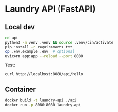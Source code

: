 # Laundry API (FastAPI)

## Local dev
```bash
cd api
python3 -m venv .venv && source .venv/bin/activate
pip install -r requirements.txt
cp .env.example .env  # optional
uvicorn app:app --reload --port 8080
```

Test:
```bash
curl http://localhost:8080/api/hello
```

## Container
```bash
docker build -t laundry-api ./api
docker run -p 8080:8080 laundry-api
```
